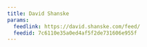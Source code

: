 ```yaml
---
title: David Shanske
params:
  feedlink: https://david.shanske.com/feed/
  feedid: 7c6110e35a0ed4af5f2de731606e955f
---
```

